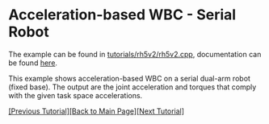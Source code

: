 # Acceleration-based WBC - Serial Robot

The example can be found in [tutorials/rh5v2/rh5v2.cpp](https://github.com/ARC-OPT/wbc/blob/master/tutorials/rh5v2/rh5v2.cpp), documentation can be found [here](https://arc-opt.github.io/wbc/rh5v2_8cpp.html).

This example shows acceleration-based WBC on a serial dual-arm robot (fixed base). The output are the joint acceleration and torques that comply with the given task space accelerations.

[[Previous Tutorial]](https://arc-opt.github.io/Documentation/tutorials/vel_floating_base_robots.html)[[Back to Main Page]](https://arc-opt.github.io/Documentation)[[Next Tutorial]](https://arc-opt.github.io/Documentation/tutorials/acc_hybrid_robot.html)
